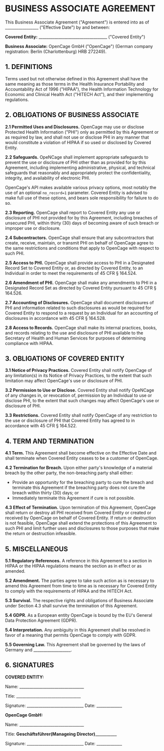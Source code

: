 # BUSINESS ASSOCIATE AGREEMENT

This Business Associate Agreement ("Agreement") is entered into as of _________________ ("Effective Date") by and between:

**Covered Entity:** ___________________________________ ("Covered Entity")

**Business Associate:** OpenCage GmbH ("OpenCage") (German company registration: Berlin (Charlottenburg) HRB 272249).

## 1. DEFINITIONS

Terms used but not otherwise defined in this Agreement shall have the same meaning as those terms in the Health Insurance Portability and Accountability Act of 1996 ("HIPAA"), the Health Information Technology for Economic and Clinical Health Act ("HITECH Act"), and their implementing regulations.

## 2. OBLIGATIONS OF BUSINESS ASSOCIATE

**2.1 Permitted Uses and Disclosures.** 
OpenCage may use or disclose Protected Health Information ("PHI") only as permitted by this Agreement or as required by law, and shall not use or disclose PHI in any manner that would constitute a violation of HIPAA if so used or disclosed by Covered Entity.

**2.2 Safeguards.** 
OpeNCage shall implement appropriate safeguards to prevent the use or disclosure of PHI other than as provided for by this Agreement, including implementing administrative, physical, and technical safeguards that reasonably and appropriately protect the confidentiality, integrity, and availability of electronic PHI. 

OpenCage's API makes available various privacy options, most notably the use of an optional `no_record=1` parameter. Covered Entity is advised to make full use of these options, and bears sole responsibility for failure to do so.

**2.3 Reporting.** 
OpenCage shall report to Covered Entity any use or disclosure of PHI not provided for by this Agreement, including breaches of unsecured PHI, within thirty (30) days of becoming aware of such breach or improper use or disclosure.

**2.4 Subcontractors.**
OpenCage shall ensure that any subcontractors that create, receive, maintain, or transmit PHI on behalf of OpenCage agree to the same restrictions and conditions that apply to OpenCage with respect to such PHI.

**2.5 Access to PHI.** 
OpenCage shall provide access to PHI in a Designated Record Set to Covered Entity or, as directed by Covered Entity, to an Individual in order to meet the requirements of 45 CFR § 164.524.

**2.6 Amendment of PHI.**
OpenCage shall make any amendments to PHI in a Designated Record Set as directed by Covered Entity pursuant to 45 CFR § 164.526.

**2.7 Accounting of Disclosures.**
OpenCage shall document disclosures of PHI and information related to such disclosures as would be required for Covered Entity to respond to a request by an Individual for an accounting of disclosures in accordance with 45 CFR § 164.528.

**2.8 Access to Records.**
OpenCage shall make its internal practices, books, and records relating to the use and disclosure of PHI available to the Secretary of Health and Human Services for purposes of determining compliance with HIPAA.

## 3. OBLIGATIONS OF COVERED ENTITY

**3.1 Notice of Privacy Practices.**
Covered Entity shall notify OpenCage of any limitation(s) in its Notice of Privacy Practices, to the extent that such limitation may affect OpenCage's use or disclosure of PHI.

**3.2 Permission to Use or Disclose.**
Covered Entity shall notify OpeNCage of any changes in, or revocation of, permission by an Individual to use or disclose PHI, to the extent that such changes may affect OpenCage's use or disclosure of PHI.

**3.3 Restrictions.**
Covered Entity shall notify OpenCage of any restriction to the use or disclosure of PHI that Covered Entity has agreed to in accordance with 45 CFR § 164.522.

## 4. TERM AND TERMINATION

**4.1 Term.** 
This Agreement shall become effective on the Effective Date and shall terminate when Covered Entity ceases to be a customer of OpenCage. 

**4.2 Termination for Breach.**
Upon either party's knowledge of a material breach by the other party, the non-breaching party shall either:
- Provide an opportunity for the breaching party to cure the breach and terminate this Agreement if the breaching party does not cure the breach within thirty (30) days; or
- Immediately terminate this Agreement if cure is not possible.

**4.3 Effect of Termination.**
Upon termination of this Agreement, OpenCage shall return or destroy all PHI received from Covered Entity or created or received by OpenCage on behalf of Covered Entity. If return or destruction is not feasible, OpenCage shall extend the protections of this Agreement to such PHI and limit further uses and disclosures to those purposes that make the return or destruction infeasible.

## 5. MISCELLANEOUS

**5.1 Regulatory References.**
A reference in this Agreement to a section in HIPAA or the HIPAA regulations means the section as in effect or as amended.

**5.2 Amendment.**
The parties agree to take such action as is necessary to amend this Agreement from time to time as is necessary for Covered Entity to comply with the requirements of HIPAA and the HITECH Act.

**5.3 Survival.**
The respective rights and obligations of Business Associate under Section 4.3 shall survive the termination of this Agreement.

**5.4 GDPR.**
As a European entity OpenCage is bound by the EU's General Data Protection Agreement (GDPR). 

**5.4 Interpretation.**
Any ambiguity in this Agreement shall be resolved in favor of a meaning that permits OpenCage to comply with GDPR.

**5.5 Governing Law.**
This Agreement shall be governed by the laws of Germany and ___________________.

## 6. SIGNATURES

**COVERED ENTITY:**

Name: _________________________________

Title: _________________________________

Signature: _____________________________ Date: _____________


**OpenCage GmbH:**

Name: _________________________________

Title: ____Geschäftsführer__(Manageing Director)_____________

Signature: _____________________________ Date: _____________
